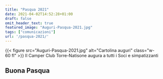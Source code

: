 ```yaml
---
title: "Pasqua 2021"
date: 2021-04-02T14:52:28+01:00
draft: false
omit_header_text: true
featured_image: "Auguri-Pasqua-2021.jpg"
tags: ["comunicazioni"]
url: '/pasqua-2021/'
---
```


{{< figure src="Auguri-Pasqua-2021.jpg" alt="Cartolina auguri" class="w-60 fl" >}}
Il Camper Club Torre-Natisone augura a tutti i Soci e simpatizzanti

## Buona Pasqua


